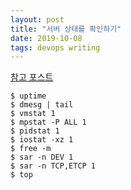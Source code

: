 ```yaml
---
layout: post
title: "서버 상태를 확인하기"
date: 2019-10-08
tags: devops writing
---
```


[참고 포스트](https://b.luavis.kr/server/linux-performance-analysis)

``` shell
$ uptime
$ dmesg | tail
$ vmstat 1
$ mpstat -P ALL 1
$ pidstat 1
$ iostat -xz 1
$ free -m
$ sar -n DEV 1
$ sar -n TCP,ETCP 1
$ top
```

